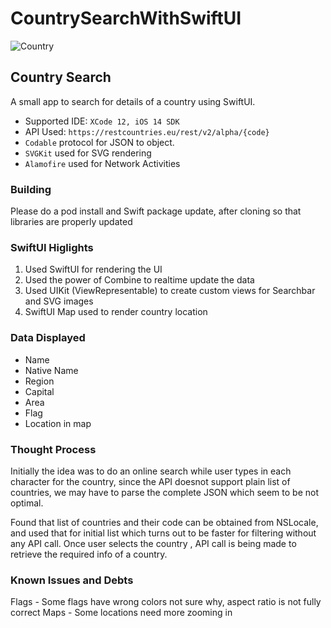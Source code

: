 # CountrySearchWithSwiftUI

![Country](https://user-images.githubusercontent.com/6782228/104825171-9976d400-5858-11eb-864d-7212df6dd3b0.gif)


## Country Search

A small app to search for details of a country using SwiftUI.

* Supported IDE: `XCode 12, iOS 14 SDK`
* API Used: `https://restcountries.eu/rest/v2/alpha/{code}`
* `Codable` protocol for JSON to object.
* `SVGKit` used for SVG rendering
* `Alamofire` used for Network Activities

### Building

Please do a pod install and Swift package update, after cloning so that libraries are properly updated

### SwiftUI Higlights
1. Used SwiftUI for rendering the UI
2. Used the power of Combine to realtime update the data
3. Used UIKit (ViewRepresentable) to create custom views for Searchbar and SVG images
4. SwiftUI Map used to render country location

### Data Displayed
* Name
* Native Name
* Region
* Capital
* Area
* Flag
* Location in map

### Thought Process

Initially the idea was to do an online search while user types in each character for the country, since the API doesnot support plain list of countries, we may have to parse the complete JSON which seem to be not optimal.

Found that list of countries and their code can be obtained from NSLocale, and used that for initial list which turns out to be faster for filtering without any API call. Once user selects the country , API call is being made to retrieve the required info of a country.

### Known Issues and Debts

Flags - Some flags have wrong colors not sure why, aspect ratio is not fully correct
Maps - Some locations need more zooming in

